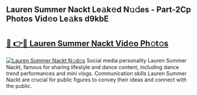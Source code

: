 ## Lauren Summer Nackt Le𝚊k𝚎d N𝚞𝚍es - Part-2Cp Photos Vid𝚎o Le𝚊ks d9kbE

# <h2><a href="http://fb8atr.evod.top/?m=Lauren+Summer+Nackt">🔗 👉🔴 Lauren Summer Nackt Vid𝚎o Ph𝚘t𝚘s</a></h2>

[![Lauren Summer Nackt N𝚞d𝚎s](https://i.imgur.com/8V9OHl7.gif)](http://fb8atr.evod.top/?m=Lauren+Summer+Nackt)
Social media personality Lauren Summer Nackt, famous for sharing lifestyle and dance content, including dance trend performances and mini vlogs. Communication skills Lauren Summer Nackt are crucial for public figures to convey their ideas and connect with the public. 
